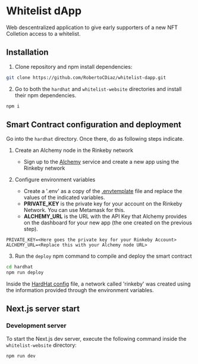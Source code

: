 # Whitelist dApp

Web descentralized application to give early supporters of a new NFT Colletion access to a whitelist.

## Installation

1. Clone repository and npm install dependencies:

```bash
git clone https://github.com/RobertoCDiaz/whitelist-dapp.git
```

2. Go to both the `hardhat` and `whitelist-website` directories and install their npm dependencies.
```bash
npm i
```

## Smart Contract configuration and deployment

Go into the `hardhat` directory. Once there, do as following steps indicate. 

1. Create an Alchemy node in the Rinkeby network
    * Sign up to the [Alchemy](https://www.alchemyapi.io) service and create a new app using the Rinkeby network

2. Configure environment variables
    * Create a '.env' as a copy of the [.envtemplate](.envtemplate) file and replace the values of the indicated variables.
    * **PRIVATE_KEY** is the private key for your account on the Rinkeby Network. You can use Metamask for this.
    * **ALCHEMY_URL** is the URL with the API Key that Alchemy provides on the dashboard for your new app (the one created on the previous step).
```
PRIVATE_KEY=<Here goes the private key for your Rinkeby Account>
ALCHEMY_URL=<Replace this with your Alchemy node URL>
```

3. Run the `deploy` npm command to compile and deploy the smart contract

```bash
cd hardhat
npm run deploy
```

Inside the [HardHat config](hardhat.config.js) file, a network called 'rinkeby' was created using the information provided through the environment variables.

## Next.js server start


### Development server
To start the Next.js dev server, execute the following command inside the `whitelist-website` directory:

```bash
npm run dev
```